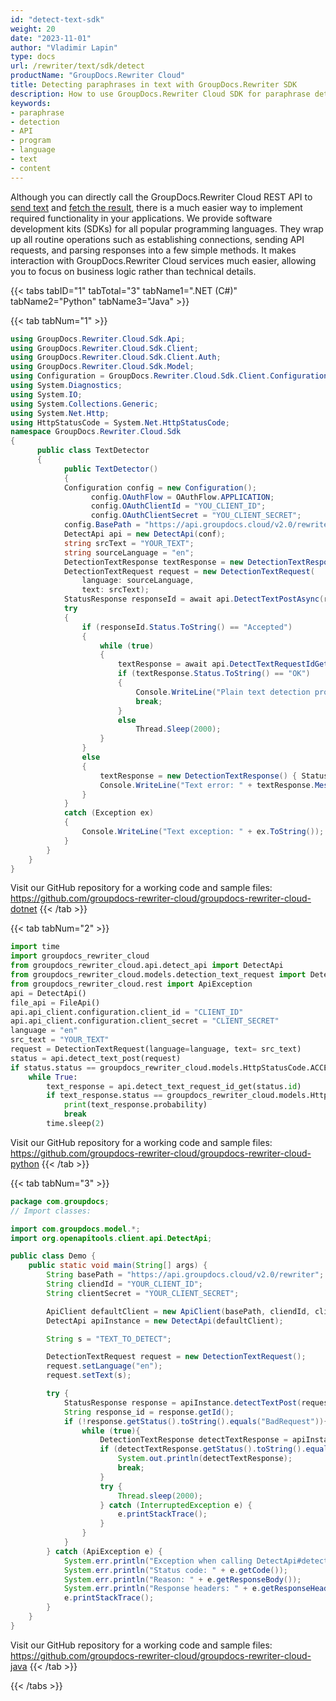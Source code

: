 ```yaml
---
id: "detect-text-sdk"
weight: 20
date: "2023-11-01"
author: "Vladimir Lapin"
type: docs
url: /rewriter/text/sdk/detect
productName: "GroupDocs.Rewriter Cloud"
title: Detecting paraphrases in text with GroupDocs.Rewriter SDK
description: How to use GroupDocs.Rewriter Cloud SDK for paraphrase detection in texts.
keywords:
- paraphrase
- detection
- API
- program
- language
- text
- content
---
```


Although you can directly call the GroupDocs.Rewriter Cloud REST API to [send text](/rewriter/text/request/) and [fetch the result](/rewriter/text/fetch/), there is a much easier way to implement required functionality in your applications. We provide software development kits (SDKs) for all popular programming languages. They wrap up all routine operations such as establishing connections, sending API requests, and parsing responses into a few simple methods. It makes interaction with GroupDocs.Rewriter Cloud services much easier, allowing you to focus on business logic rather than technical details.

{{< tabs tabID="1" tabTotal="3" tabName1=".NET (C#)" tabName2="Python" tabName3="Java"  >}}

{{< tab tabNum="1" >}}

```csharp
using GroupDocs.Rewriter.Cloud.Sdk.Api;
using GroupDocs.Rewriter.Cloud.Sdk.Client;
using GroupDocs.Rewriter.Cloud.Sdk.Client.Auth;
using GroupDocs.Rewriter.Cloud.Sdk.Model;
using Configuration = GroupDocs.Rewriter.Cloud.Sdk.Client.Configuration;
using System.Diagnostics;
using System.IO;
using System.Collections.Generic;
using System.Net.Http;
using HttpStatusCode = System.Net.HttpStatusCode;
namespace GroupDocs.Rewriter.Cloud.Sdk
{
	  public class TextDetector
	  {
		    public TextDetector()
		    {
            Configuration config = new Configuration();
			      config.OAuthFlow = OAuthFlow.APPLICATION;
			      config.OAuthClientId = "YOU_CLIENT_ID";
			      config.OAuthClientSecret = "YOU_CLIENT_SECRET";
            config.BasePath = "https://api.groupdocs.cloud/v2.0/rewriter";
            DetectApi api = new DetectApi(conf);
            string srcText = "YOUR_TEXT";
            string sourceLanguage = "en";
            DetectionTextResponse textResponse = new DetectionTextResponse();
            DetectionTextRequest request = new DetectionTextRequest(
                language: sourceLanguage,
                text: srcText);
            StatusResponse responseId = await api.DetectTextPostAsync(request);;
            try
            {
                if (responseId.Status.ToString() == "Accepted")
                {
                    while (true)
                    {  
                        textResponse = await api.DetectTextRequestIdGetAsync(responseId.Id);
                        if (textResponse.Status.ToString() == "OK")
                        {
                            Console.WriteLine("Plain text detection probability: " + textResponse.Probability);
                            break;
                        }
                        else
                            Thread.Sleep(2000);
                    }
                }
                else
                {
                    textResponse = new DetectionTextResponse() { Status = responseId.Status, Message = responseId.Message };
                    Console.WriteLine("Text error: " + textResponse.Message);
                }
            }
            catch (Exception ex)
            {
                Console.WriteLine("Text exception: " + ex.ToString());
            }                
        }
    }
}
```
Visit our GitHub repository for a working code and sample files: https://github.com/groupdocs-rewriter-cloud/groupdocs-rewriter-cloud-dotnet
{{< /tab >}}

{{< tab tabNum="2" >}}

```python
import time
import groupdocs_rewriter_cloud
from groupdocs_rewriter_cloud.api.detect_api import DetectApi  
from groupdocs_rewriter_cloud.models.detection_text_request import DetectionTextRequest
from groupdocs_rewriter_cloud.rest import ApiException
api = DetectApi()
file_api = FileApi()
api.api_client.configuration.client_id = "CLIENT_ID"
api.api_client.configuration.client_secret = "CLIENT_SECRET"
language = "en"
src_text = "YOUR_TEXT"
request = DetectionTextRequest(language=language, text= src_text)
status = api.detect_text_post(request)
if status.status == groupdocs_rewriter_cloud.models.HttpStatusCode.ACCEPTED:
    while True:
        text_response = api.detect_text_request_id_get(status.id)
        if text_response.status == groupdocs_rewriter_cloud.models.HttpStatusCode.OK:
            print(text_response.probability)
            break
        time.sleep(2)
```
Visit our GitHub repository for a working code and sample files: https://github.com/groupdocs-rewriter-cloud/groupdocs-rewriter-cloud-python
{{< /tab >}}

{{< tab tabNum="3" >}}

```java
package com.groupdocs;
// Import classes:

import com.groupdocs.model.*;
import org.openapitools.client.api.DetectApi;

public class Demo {
    public static void main(String[] args) {
        String basePath = "https://api.groupdocs.cloud/v2.0/rewriter";
        String cliendId = "YOUR_CLIENT_ID";
        String clientSecret = "YOUR_CLIENT_SECRET";

        ApiClient defaultClient = new ApiClient(basePath, cliendId, clientSecret, null);
        DetectApi apiInstance = new DetectApi(defaultClient);

        String s = "TEXT_TO_DETECT";

        DetectionTextRequest request = new DetectionTextRequest();
        request.setLanguage("en");
        request.setText(s);

        try {
            StatusResponse response = apiInstance.detectTextPost(request);
            String response_id = response.getId();
            if (!response.getStatus().toString().equals("BadRequest")){
                while (true){
                    DetectionTextResponse detectTextResponse = apiInstance.detectTextRequestIdGet(response_id);
                    if (detectTextResponse.getStatus().toString().equals("OK")) {
                        System.out.println(detectTextResponse);
                        break;
                    }
                    try {
                        Thread.sleep(2000);
                    } catch (InterruptedException e) {
                        e.printStackTrace();
                    }
                }
            }
        } catch (ApiException e) {
            System.err.println("Exception when calling DetectApi#detectTextPost");
            System.err.println("Status code: " + e.getCode());
            System.err.println("Reason: " + e.getResponseBody());
            System.err.println("Response headers: " + e.getResponseHeaders());
            e.printStackTrace();
        }
    }
}
```
Visit our GitHub repository for a working code and sample files: https://github.com/groupdocs-rewriter-cloud/groupdocs-rewriter-cloud-java
{{< /tab >}}

{{< /tabs >}}
